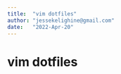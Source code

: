 ```yaml
---
title:  "vim dotfiles"
author: "jessekelighine@gmail.com"
date:   "2022-Apr-20"
---
```


# vim dotfiles
